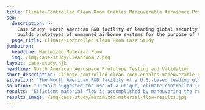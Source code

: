 ```yaml
---
title: Climate-Controlled Clean Room Enables Maneuverable Aerospace Prototyping
seo:
  description: >-
    Case Study: North American R&D facility of leading global security company
    builds prototypes of unmanned airborne systems for the purpose of testing.
  page_title: Climate-Controlled Clean Room Case Study
jumbotron:
  headline: Maximized Material Flow
  img: /img/case-study/Cleanroom_2.png
layout: case-study.njk
headline: North American Aerospace Prototype Testing and Validation
short_description: Climate-controlled clean room enables maneuverable aerospace prototyping.
situation: "The North American R&D facility of a U.S.-based leading global security company\_builds prototypes of unmanned airborne systems for the purpose of\_testing and validation. Parts are produced in limited numbers throughout the fabricating shop. Component building process involves\_the use of adhesives that will only successfully bond within very specific\_temperature and humidity ranges that require climate control. In addition,\_the bonding process requires a clean room environment and has to be\_applied \"in-place\" at those shop locations where various components were\_being built. Conventional air make-up requirements don't allow for such a\_cellular fabricating model, while variable climate control in a fabricating\_environment is a delicate issue. Due to the intermittent need for the\_adhesive application function, a conventional clean room would reduce the\_usable existing floor space of the production facility."
solution: "Duroair suggested the use of a unique, climate-controlled [clean room](https://www.duroair.com/technologies-solutions/clean-room-solutions/ \"Cleanroom Solutions\")\_design that includes its portable, non-vented [DuroPure™](https://www.duroair.com/technologies-solutions/non-vented-air-recycling-filtration-solutions/ \"Non-Vented Air Recycling Filtration Solutions\")\_indoor air purification system equipped with a Tier-sourced, climate control unit in combination with a custom-designed [DuroRoom™](https://www.duroair.com/technologies-solutions/retractable-enclosure-systems/ \"Retractable Enclosure Systems\") retractable enclosure. The hybrid [DuroPure™](https://www.duroair.com/technologies-solutions/non-vented-air-recycling-filtration-solutions/ \"Non-Vented Air Recycling Filtration Solutions\")\_unit delivers both a Class 100,000 (ISO8) clean room environment plus required temperature and humidity control. The [DuroRoom™](https://www.duroair.com/technologies-solutions/retractable-enclosure-systems/ \"Retractable Enclosure Systems\") enclosure retracts to 20% of the extended length when not in use."
results: "Efficient material flow is accomplished by maneuvering the retracted Duroair [clean room](/solutions/clean-rooms)\_to the component after which the enclosure is extended around the\_component prior to the adhesive application. Temperature and humidity are\_efficiently and cost-effectively controlled while particulate and carbon filters\_provide required air quality. The use of existing floor space is maximized and no equipment and installation costs for air\_makeup are added."
results_image: /img/case-study/maximized-material-flow-results.jpg
---
```


